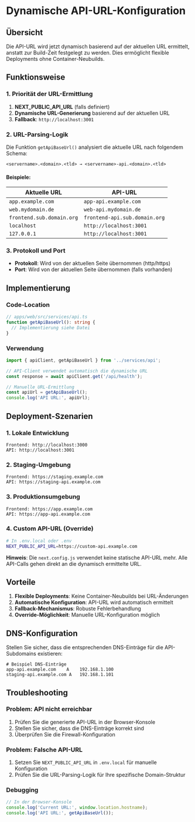 # Dynamische API-URL-Konfiguration

## Übersicht

Die API-URL wird jetzt dynamisch basierend auf der aktuellen URL ermittelt, anstatt zur Build-Zeit festgelegt zu werden. Dies ermöglicht flexible Deployments ohne Container-Neubuilds.

## Funktionsweise

### 1. Priorität der URL-Ermittlung

1. **NEXT_PUBLIC_API_URL** (falls definiert)
2. **Dynamische URL-Generierung** basierend auf der aktuellen URL
3. **Fallback**: `http://localhost:3001`

### 2. URL-Parsing-Logik

Die Funktion `getApiBaseUrl()` analysiert die aktuelle URL nach folgendem Schema:

```
<servername>.<domain>.<tld> → <servername>-api.<domain>.<tld>
```

#### Beispiele:

| Aktuelle URL | API-URL |
|--------------|---------|
| `app.example.com` | `app-api.example.com` |
| `web.mydomain.de` | `web-api.mydomain.de` |
| `frontend.sub.domain.org` | `frontend-api.sub.domain.org` |
| `localhost` | `http://localhost:3001` |
| `127.0.0.1` | `http://localhost:3001` |

### 3. Protokoll und Port

- **Protokoll**: Wird von der aktuellen Seite übernommen (http/https)
- **Port**: Wird von der aktuellen Seite übernommen (falls vorhanden)

## Implementierung

### Code-Location
```typescript
// apps/web/src/services/api.ts
function getApiBaseUrl(): string {
  // Implementierung siehe Datei
}
```

### Verwendung
```typescript
import { apiClient, getApiBaseUrl } from '../services/api';

// API-Client verwendet automatisch die dynamische URL
const response = await apiClient.get('/api/health');

// Manuelle URL-Ermittlung
const apiUrl = getApiBaseUrl();
console.log('API URL:', apiUrl);
```

## Deployment-Szenarien

### 1. Lokale Entwicklung
```
Frontend: http://localhost:3000
API: http://localhost:3001
```

### 2. Staging-Umgebung
```
Frontend: https://staging.example.com
API: https://staging-api.example.com
```

### 3. Produktionsumgebung
```
Frontend: https://app.example.com
API: https://app-api.example.com
```

### 4. Custom API-URL (Override)
```bash
# In .env.local oder .env
NEXT_PUBLIC_API_URL=https://custom-api.example.com
```

**Hinweis**: Die `next.config.js` verwendet keine statische API-URL mehr. Alle API-Calls gehen direkt an die dynamisch ermittelte URL.

## Vorteile

1. **Flexible Deployments**: Keine Container-Neubuilds bei URL-Änderungen
2. **Automatische Konfiguration**: API-URL wird automatisch ermittelt
3. **Fallback-Mechanismus**: Robuste Fehlerbehandlung
4. **Override-Möglichkeit**: Manuelle URL-Konfiguration möglich

## DNS-Konfiguration

Stellen Sie sicher, dass die entsprechenden DNS-Einträge für die API-Subdomains existieren:

```
# Beispiel DNS-Einträge
app-api.example.com    A    192.168.1.100
staging-api.example.com A   192.168.1.101
```

## Troubleshooting

### Problem: API nicht erreichbar
1. Prüfen Sie die generierte API-URL in der Browser-Konsole
2. Stellen Sie sicher, dass die DNS-Einträge korrekt sind
3. Überprüfen Sie die Firewall-Konfiguration

### Problem: Falsche API-URL
1. Setzen Sie `NEXT_PUBLIC_API_URL` in `.env.local` für manuelle Konfiguration
2. Prüfen Sie die URL-Parsing-Logik für Ihre spezifische Domain-Struktur

### Debugging
```javascript
// In der Browser-Konsole
console.log('Current URL:', window.location.hostname);
console.log('API URL:', getApiBaseUrl());
```
